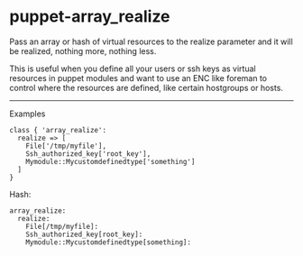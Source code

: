 # puppet-array_realize

Pass an array or hash of virtual resources to the realize parameter and it will be realized, nothing more, nothing less.

This is useful when you define all your users or ssh keys as virtual resources in puppet modules and want to use an ENC like foreman to control where the resources are defined, like certain hostgroups or hosts.

---

Examples
```
class { 'array_realize':
  realize => [
    File['/tmp/myfile'],
    Ssh_authorized_key['root_key'],
    Mymodule::Mycustomdefinedtype['something']
  ]
}
```
Hash: 
``` 
array_realize: 
  realize: 
    File[/tmp/myfile]:
    Ssh_authorized_key[root_key]:
    Mymodule::Mycustomdefinedtype[something]:
```
